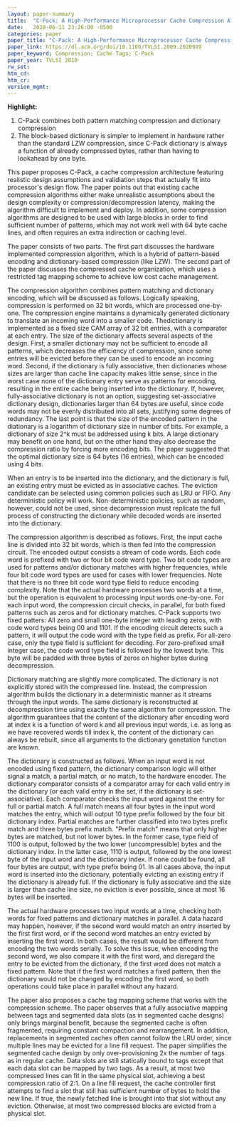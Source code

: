 ```yaml
---
layout: paper-summary
title:  "C-Pack: A High-Performance Microprocessor Cache Compression Algorithm"
date:   2020-06-11 23:26:00 -0500
categories: paper
paper_title: "C-Pack: A High-Performance Microprocessor Cache Compression Algorithm"
paper_link: https://dl.acm.org/doi/10.1109/TVLSI.2009.2020989
paper_keyword: Compression; Cache Tags; C-Pack
paper_year: TVLSI 2010
rw_set:
htm_cd:
htm_cr:
version_mgmt:
---
```


**Highlight:**

1. C-Pack combines both pattern matching compression and dictionary compression
2. The block-based dictionary is simpler to implement in hardware rather than the standard LZW compression, since 
   C-Pack dictionary is always a function of already compressed bytes, rather than having to lookahead by one byte.

This paper proposes C-Pack, a cache compression architecture featuring realistic design assumptions and validiation steps
that actually fit into processor's design flow. The paper points out that existing cache compression algorithms either make 
unrealistic assumptions about the design complexity or compression/decompression latency, making the algorithm difficult 
to implement and deploy. In addition, some compression algorithms are designed to be used with large blocks in order to
find sufficient number of patterns, which may not work well with 64 byte cache lines, and often requires an extra indirection
or caching level.

The paper consists of two parts. The first part discusses the hardware implemented compression algorithm, which is a 
hybrid of pattern-based encoding and dictionary-based compression (like LZW). The second part of the paper discusses
the compressed cache organization, which uses a restricted tag mapping scheme to achieve low cost cache management. 

The compression algorithm combines pattern matching and dictionary encoding, which will be discussed as follows.
Logically speaking, compression is performed on 32 bit words, which are processed one-by-one. The compression engine
maintains a dynamically generated dictionary to translate an incoming word into a smaller code. Thedictionary is implemented 
as a fixed size CAM array of 32 bit entries, with a comparator at each entry. 
The size of the dictionary affects several aspects of the design. First, a smaller dictionary may not be sufficient to
encode all patterns, which decreases the efficiency of compression, since some entries will be evicted before they 
can be used to encode an incoming word. Second, if the dictionary is fully associative, then dictionaries whose sizes are
larger than cache line capacity makes little sense, since in the worst case none of the dictionary entry serve as patterns
for encoding, resulting in the entire cache being inserted into the dictionary. If, however, fully-associative dictionary
is not an option, suggesting set-associative dictionary design, dictionaries larger than 64 bytes are useful, since code
words may not be evenly distributed into all sets, justifying some degrees of redundancy. The last point is that the 
size of the encoded pattern in the diationary is a logarithm of dictionary size in number of bits. For example, a dictionary
of size 2^k must be addressed using k bits. A large dictionary may benefit on one hand, but on the other hand they also
decrease the compression ratio by forcing more encoding bits. The paper suggested that the optimal dictionary size is 
64 bytes (16 entries), which can be encoded using 4 bits.

When an entry is to be inserted into the dictionary, and the dictionary is full, an existing entry must be evicted as
in associative caches. The eviction candidate can be selected using common policies such as LRU or FIFO. Any deterministic
policy will work. Non-deterministic policies, such as random, however, could not be used, since decompression must replicate
the full process of constructing the dictionary while decoded words are inserted into the dictionary.

The compression algorithm is described as follows. First, the input cache line is divided into 32 bit words, which is 
then fed into the compression circuit. The encoded output consists a stream of code words. Each code word is prefixed
with two or four bit code word type. Two bit code types are used for patterns and/or dictionary matches with higher 
frequencies, while four bit code word types are used for cases with lower frequencies.
Note that there is no three bit code word type field to reduce encoding complexity.
Note that the actual hardware processes two words at a time, but the operation is 
equivalent to processing input words one-by-one. For each input word, the compression circuit checks, in parallel, for 
both fixed patterns such as zeros and for dictionary matches. C-Pack supports two fixed patters: 
All zero and small one-byte integer with leading zeros, with code word types being 00 and 1101. If the encoding circuit 
detects such a pattern, it will output the code word with the type field as prefix. For all-zero case, only the type field 
is sufficient for decoding. For zero-prefixed small integer case, the code word type field is followed by the lowest byte. 
This byte will be padded with three bytes of zeros on higher bytes during decompression.

Dictionary matching are slightly more complicated. The dictionary is not explicitly stored with the compressed line.
Instead, the compression algorithm builds the dictionary in a deterministic manner as it streams through the input
words. The same dictionary is reconstructed at decompression time using exactly the same algorithm for compression.
The algorithm guarantees that the content of the dictionary after encoding word at index k is a function of word k and 
all previous input words, i.e. as long as we have recovered words till index k, the content of the dictionary can
always be rebuilt, since all arguments to the dictionary genetation function are known.

The dictionary is constructed as follows. When an input word is not encoded using fixed pattern, the dictionary comparison
logic will either signal a match, a partial match, or no match, to the hardware encoder. The dictionary comparator
consists of a comparator array for each valid entry in the dictionary (or each valid entry in the set, if the dictionary is
set-associative). Each comparator checks the input word against the entry for full or partial match. A full match means
all four bytes in the input word matches the entry, which will output 10 type prefix followed by the four bit dictionary
index. Partial matches are further classified into two bytes prefix match and three bytes prefix match. "Prefix match"
means that only higher bytes are matched, but not lower bytes. In the former case, type field of 1100 is output, followed
by the two lower (uncompressible) bytes and the dictionary index. In the latter case, 1110 is output, followed by the one 
lowest byte of the input word and the dictionary index.
If none could be found, all four bytes are output, with type prefix being 01.
In all cases above, the input word is inserted into the dictionary, potentially evicting an existing entry if the dictionary 
is already full. If the dictionary is fully associative and the size is larger than cache line size, no eviction is ever
possible, since at most 16 bytes will be inserted.

The actual hardware processes two input words at a time, checking both words for fixed patterns and dictionary matches
in parallel. A data hazard may happen, however, if the second word would match an entry inserted by the first first word,
or if the second word matches an entry evicted by inserting the first word. In both cases, the result would be different
from encoding the two words serially. To solve this issue, when encoding the second word, we also compare it with the 
first word, and disregard the entry to be evicted from the dictionary, if the first word does not match a fixed pattern.
Note that if the first word matches a fixed pattern, then the dictionary would not be changed by encoding the first word, 
so both operations could take place in parallel without any hazard.

The paper also proposes a cache tag mapping scheme that works with the compression scheme. The paper observes that a 
fully associative mapping between tags and segmented data slots (as in segmented cache designs) only brings marginal
benefit, because the segmented cache is often fragmented, requiring constant compaction and rearrangement. In addition,
replacements in segmented caches often cannot follow the LRU order, since multiple lines may be evicted for a line fill
request. The paper simplifies the segmented cache design by only over-provisioning 2x the number of tags as in regular
cache. Data slots are still statically bound to tags except that each data slot can be mapped by two tags. As a result,
at most two compressed lines can fit in the same physical slot, achieving a best compression ratio of 2:1. 
On a line fill request, the cache controller first attempts to find a slot that still has sufficient number of bytes
to hold the new line. If true, the newly fetched line is brought into that slot without any eviction. Otherwise, at most
two compressed blocks are evicted from a physical slot.
